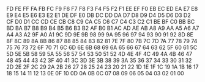 FD
FE FF
FA
FB FC F9
F6
F7 F8
F3
F4 F5 F2 F1
EE
EF F0
EB
EC ED EA
E7
E8 E9
E4
E5 E6 E3 E2 E1
DE
DF E0
DB
DC DD DA
D7
D8 D9
D4
D5 D6 D3 D2
CF
D0 D1
CC
CD CE CB
C8
C9 CA
C5
C6 C7 C4 C3 C2 C1
BE
BF C0
BB
BC BD BA
B7
B8 B9
B4
B5 B6 B3 B2
AF
B0 B1
AC
AD AE AB
A8
A9 AA
A5
A6 A7 A4 A3 A2
9F
A0 A1
9C
9D 9E 9B
98
99 9A
95
96 97 94 93
90
91 92
8D
8E 8F 8C
89
8A 8B
86
87 88 85 84 83 82 81
7E
7F 80
7B
7C 7D 7A
77
78 79
74
75 76 73 72
6F
70 71
6C
6D 6E 6B
68
69 6A
65
66 67 64 63 62
5F
60 61
5C
5D 5E 5B
58
59 5A
55
56 57 54 53
50
51 52
4D
4E 4F 4C
49
4A 4B
46
47 48 45 44 43 42
3F
40 41
3C
3D 3E 3B
38
39 3A
35
36 37 34 33
30
31 32
2D
2E 2F 2C
29
2A 2B
26
27 28 25 24 23
20
21 22
1D
1E 1F 1C
19
1A 1B
16
17 18 15 14
11
12 13
0E
0F 10 0D
0A
0B 0C
07
08 09 06 05 04 03 02 01
00
